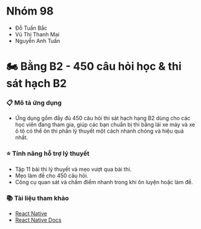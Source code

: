 # Nhóm 98
- Đỗ Tuấn Bắc
- Vũ Thị Thanh Mai
- Nguyễn Anh Tuấn

# :motorcycle: Bằng B2 - 450 câu hỏi học & thi sát hạch B2<br>
### :clipboard: Mô tả ứng dụng
- Ứng dụng gồm đầy đủ 450 câu hỏi thi sát hạch hạng B2 dùng cho các học viên đang tham gia, giúp các bạn chuẩn bị thi bằng lái xe máy và xe ô tô có thể ôn thi phần lý thuyết một cách nhanh chóng và hiệu quả nhất.

### :star: Tính năng hỗ trợ lý thuyết
- Tập 11 bài thi lý thuyết và mẹo vượt qua bài thi.
- Mẹo làm đề cho 450 câu hỏi.
- Công cụ quan sát và chấm điểm nhanh trong khi ôn luyện hoặc làm đề.

### :books: Tài liệu tham khảo
- [React Native](https://www.edx.org/course/cs50s-mobile-app-development-with-react-native)
- [React Native Docs](https://reactnative.dev/docs/getting-started)